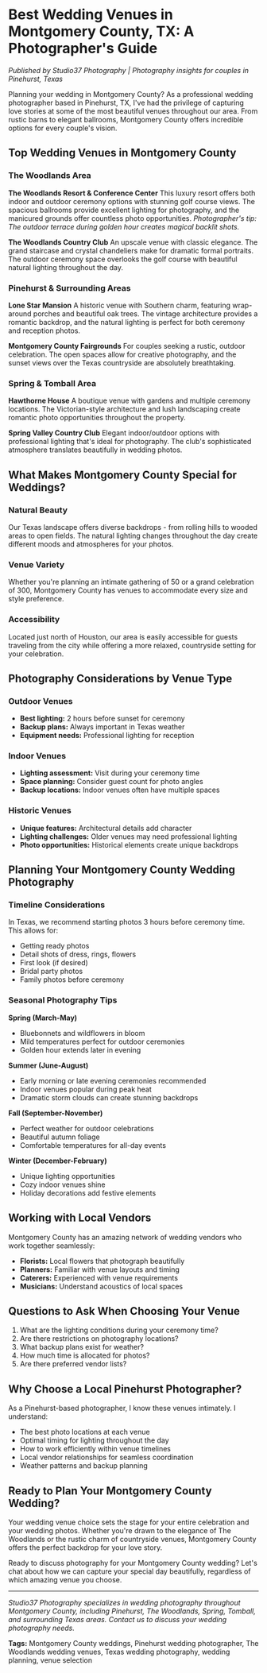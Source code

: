 # Best Wedding Venues in Montgomery County, TX: A Photographer's Guide

*Published by Studio37 Photography | Photography insights for couples in Pinehurst, Texas*

Planning your wedding in Montgomery County? As a professional wedding photographer based in Pinehurst, TX, I've had the privilege of capturing love stories at some of the most beautiful venues throughout our area. From rustic barns to elegant ballrooms, Montgomery County offers incredible options for every couple's vision.

## Top Wedding Venues in Montgomery County

### The Woodlands Area

**The Woodlands Resort & Conference Center**
This luxury resort offers both indoor and outdoor ceremony options with stunning golf course views. The spacious ballrooms provide excellent lighting for photography, and the manicured grounds offer countless photo opportunities. *Photographer's tip: The outdoor terrace during golden hour creates magical backlit shots.*

**The Woodlands Country Club**
An upscale venue with classic elegance. The grand staircase and crystal chandeliers make for dramatic formal portraits. The outdoor ceremony space overlooks the golf course with beautiful natural lighting throughout the day.

### Pinehurst & Surrounding Areas

**Lone Star Mansion**
A historic venue with Southern charm, featuring wrap-around porches and beautiful oak trees. The vintage architecture provides a romantic backdrop, and the natural lighting is perfect for both ceremony and reception photos.

**Montgomery County Fairgrounds**
For couples seeking a rustic, outdoor celebration. The open spaces allow for creative photography, and the sunset views over the Texas countryside are absolutely breathtaking.

### Spring & Tomball Area

**Hawthorne House**
A boutique venue with gardens and multiple ceremony locations. The Victorian-style architecture and lush landscaping create romantic photo opportunities throughout the property.

**Spring Valley Country Club**
Elegant indoor/outdoor options with professional lighting that's ideal for photography. The club's sophisticated atmosphere translates beautifully in wedding photos.

## What Makes Montgomery County Special for Weddings?

### Natural Beauty
Our Texas landscape offers diverse backdrops - from rolling hills to wooded areas to open fields. The natural lighting changes throughout the day create different moods and atmospheres for your photos.

### Venue Variety
Whether you're planning an intimate gathering of 50 or a grand celebration of 300, Montgomery County has venues to accommodate every size and style preference.

### Accessibility
Located just north of Houston, our area is easily accessible for guests traveling from the city while offering a more relaxed, countryside setting for your celebration.

## Photography Considerations by Venue Type

### Outdoor Venues
- **Best lighting:** 2 hours before sunset for ceremony
- **Backup plans:** Always important in Texas weather
- **Equipment needs:** Professional lighting for reception

### Indoor Venues
- **Lighting assessment:** Visit during your ceremony time
- **Space planning:** Consider guest count for photo angles
- **Backup locations:** Indoor venues often have multiple spaces

### Historic Venues
- **Unique features:** Architectural details add character
- **Lighting challenges:** Older venues may need professional lighting
- **Photo opportunities:** Historical elements create unique backdrops

## Planning Your Montgomery County Wedding Photography

### Timeline Considerations
In Texas, we recommend starting photos 3 hours before ceremony time. This allows for:
- Getting ready photos
- Detail shots of dress, rings, flowers
- First look (if desired)
- Bridal party photos
- Family photos before ceremony

### Seasonal Photography Tips

**Spring (March-May)**
- Bluebonnets and wildflowers in bloom
- Mild temperatures perfect for outdoor ceremonies
- Golden hour extends later in evening

**Summer (June-August)**
- Early morning or late evening ceremonies recommended
- Indoor venues popular during peak heat
- Dramatic storm clouds can create stunning backdrops

**Fall (September-November)**
- Perfect weather for outdoor celebrations
- Beautiful autumn foliage
- Comfortable temperatures for all-day events

**Winter (December-February)**
- Unique lighting opportunities
- Cozy indoor venues shine
- Holiday decorations add festive elements

## Working with Local Vendors

Montgomery County has an amazing network of wedding vendors who work together seamlessly:

- **Florists:** Local flowers that photograph beautifully
- **Planners:** Familiar with venue layouts and timing
- **Caterers:** Experienced with venue requirements
- **Musicians:** Understand acoustics of local spaces

## Questions to Ask When Choosing Your Venue

1. What are the lighting conditions during your ceremony time?
2. Are there restrictions on photography locations?
3. What backup plans exist for weather?
4. How much time is allocated for photos?
5. Are there preferred vendor lists?

## Why Choose a Local Pinehurst Photographer?

As a Pinehurst-based photographer, I know these venues intimately. I understand:
- The best photo locations at each venue
- Optimal timing for lighting throughout the day
- How to work efficiently within venue timelines
- Local vendor relationships for seamless coordination
- Weather patterns and backup planning

## Ready to Plan Your Montgomery County Wedding?

Your wedding venue choice sets the stage for your entire celebration and your wedding photos. Whether you're drawn to the elegance of The Woodlands or the rustic charm of countryside venues, Montgomery County offers the perfect backdrop for your love story.

Ready to discuss photography for your Montgomery County wedding? Let's chat about how we can capture your special day beautifully, regardless of which amazing venue you choose.

---

*Studio37 Photography specializes in wedding photography throughout Montgomery County, including Pinehurst, The Woodlands, Spring, Tomball, and surrounding Texas areas. Contact us to discuss your wedding photography needs.*

**Tags:** Montgomery County weddings, Pinehurst wedding photographer, The Woodlands wedding venues, Texas wedding photography, wedding planning, venue selection